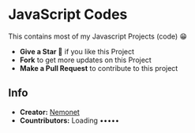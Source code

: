 # JavaScript Codes

This contains most of my Javascript Projects (code) 😁

- **Give a Star 🌟** if you like this Project 
- **Fork** to get more updates on this Project 
- **Make a Pull Request** to contribute to this project 

## Info

- **Creator:** <a href="https://github.com/The-Young-Programmer/"> Nemonet </a>
- **Countributors:** Loading •••••
